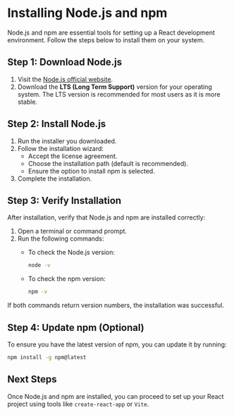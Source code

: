 # Installing Node.js and npm

Node.js and npm are essential tools for setting up a React development environment. Follow the steps below to install them on your system.

## Step 1: Download Node.js

1. Visit the [Node.js official website](https://nodejs.org/).
2. Download the **LTS (Long Term Support)** version for your operating system. The LTS version is recommended for most users as it is more stable.

## Step 2: Install Node.js

1. Run the installer you downloaded.
2. Follow the installation wizard:
    - Accept the license agreement.
    - Choose the installation path (default is recommended).
    - Ensure the option to install npm is selected.
3. Complete the installation.

## Step 3: Verify Installation

After installation, verify that Node.js and npm are installed correctly:

1. Open a terminal or command prompt.
2. Run the following commands:
    - To check the Node.js version:

      ```bash
      node -v
      ```

    - To check the npm version:

      ```bash
      npm -v
      ```

If both commands return version numbers, the installation was successful.

## Step 4: Update npm (Optional)

To ensure you have the latest version of npm, you can update it by running:

```bash
npm install -g npm@latest
```

## Next Steps

Once Node.js and npm are installed, you can proceed to set up your React project using tools like `create-react-app` or `Vite`.
